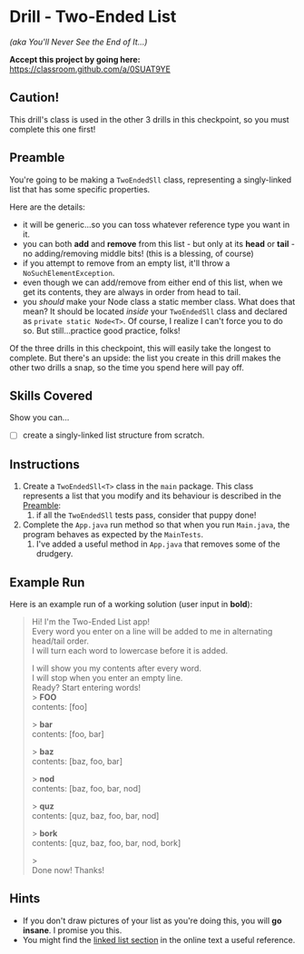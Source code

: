 # Drill - Two-Ended List

_(aka You'll Never See the End of It...)_


**Accept this project by going here:** https://classroom.github.com/a/0SUAT9YE

## Caution!

This drill's class is used in the other 3 drills in this checkpoint, so you must complete this one first!

## Preamble

You're going to be making a `TwoEndedSll` class, representing a singly-linked list that has some specific properties.

Here are the details:

- it will be generic...so you can toss whatever reference type you want in it.
- you can both **add** and **remove** from this list - but only at its **head** or **tail** - no adding/removing middle bits! (this is a blessing, of course)
- if you attempt to remove from an empty list, it'll throw a `NoSuchElementException`.
- even though we can add/remove from either end of this list, when we get its contents, they are always in order from head to tail.
- you _should_ make your Node class a static member class. What does that mean? It should be located _inside_ your `TwoEndedSll` class and declared as `private static Node<T>`. Of course, I realize I can't force you to do so. But still...practice good practice, folks!

Of the three drills in this checkpoint, this will easily take the longest to complete. But there's an upside: the list you create in this drill makes the other two drills a snap, so the time you spend here will pay off.


## Skills Covered

Show you can...

- [ ] create a singly-linked list structure from scratch.


## Instructions

1. Create a `TwoEndedSll<T>` class in the `main` package. This class represents a list that you modify and its behaviour is described in the [Preamble](#preamble):
   1. if all the `TwoEndedSll` tests pass, consider that puppy done!
2. Complete the `App.java` run method so that when you run `Main.java`, the program behaves as expected by the `MainTests`.  
     1. I've added a useful method in `App.java` that removes some of the drudgery.


## Example Run

Here is an example run of a working solution (user input in **bold**):

> Hi! I'm the Two-Ended List app!  
Every word you enter on a line will be added to me in alternating head/tail order.  
I will turn each word to lowercase before it is added.  
>  
> I will show you my contents after every word.  
I will stop when you enter an empty line.  
Ready? Start entering words!  
> \> **FOO**  
contents: [foo]  
>  
> \> **bar**  
contents: [foo, bar]
>  
> \> **baz**  
contents: [baz, foo, bar]
>  
> \> **nod**  
contents: [baz, foo, bar, nod]
>  
> \> **quz**  
contents: [quz, baz, foo, bar, nod]
>  
> \> **bork**  
contents: [quz, baz, foo, bar, nod, bork]
>  
> \>   
Done now! Thanks!


## Hints

- If you don't draw pictures of your list as you're doing this, you will **go insane**. I promise you this.
- You might find the [linked list section](http://opendatastructures.org/ods-java/3_Linked_Lists.html) in the online text a useful reference. 
